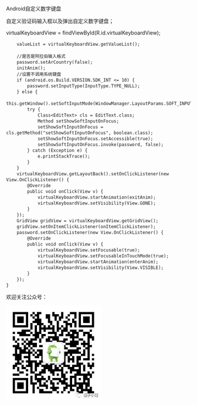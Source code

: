 
Android自定义数字键盘


自定义验证码输入框以及弹出自定义数字键盘；

  virtualKeyboardView =  findViewById(R.id.virtualKeyboardView);

        valueList = virtualKeyboardView.getValueList();

        //是否是阿拉伯输入格式
        password.setArCountry(false);
        initAnim();
        //设置不调用系统键盘
        if (android.os.Build.VERSION.SDK_INT <= 10) {
            password.setInputType(InputType.TYPE_NULL);
        } else {
            this.getWindow().setSoftInputMode(WindowManager.LayoutParams.SOFT_INPUT_STATE_ALWAYS_HIDDEN);
            try {
                Class<EditText> cls = EditText.class;
                Method setShowSoftInputOnFocus;
                setShowSoftInputOnFocus = cls.getMethod("setShowSoftInputOnFocus", boolean.class);
                setShowSoftInputOnFocus.setAccessible(true);
                setShowSoftInputOnFocus.invoke(password, false);
            } catch (Exception e) {
                e.printStackTrace();
            }
        }
        virtualKeyboardView.getLayoutBack().setOnClickListener(new View.OnClickListener() {
            @Override
            public void onClick(View v) {
                virtualKeyboardView.startAnimation(exitAnim);
                virtualKeyboardView.setVisibility(View.GONE);
            }
        });
        GridView gridView = virtualKeyboardView.getGridView();
        gridView.setOnItemClickListener(onItemClickListener);
        password.setOnClickListener(new View.OnClickListener() {
            @Override
            public void onClick(View v) {
                virtualKeyboardView.setFocusable(true);
                virtualKeyboardView.setFocusableInTouchMode(true);
                virtualKeyboardView.startAnimation(enterAnim);
                virtualKeyboardView.setVisibility(View.VISIBLE);
            }
        });
    }

欢迎关注公众号：

![avatar](https://github.com/qxf323/-Android-/blob/master/img/gzh.jpg)

